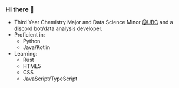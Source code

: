 ### Hi there 👋

 - Third Year Chemistry Major and Data Science Minor [@UBC](https://www.ubc.ca/) and a discord bot/data analysis developer.
 - Proficient in:
   - Python
   - Java/Kotlin
 - Learning:
   - Rust
   - HTML5
   - CSS
   - JavaScript/TypeScript
<!--
 - I'm currently working on my bot [Charbot](https://github.com/Bluesy1/CharB0T/).

[![Bluesy's GitHub stats](https://github-readme-stats.vercel.app/api?username=Bluesy1&count_private=true&show_icons=true&theme=gruvbox)](https://github.com/anuraghazra/github-readme-stats)

[![Top Langs](https://github-readme-stats.vercel.app/api/top-langs/?username=Bluesy1&layout=compact&theme=gruvbox&exclude_repo=AlgaeBiofuels-NetlogoHTML-Files)](https://github.com/anuraghazra/github-readme-stats)

[![Bluesy's wakatime stats](https://github-readme-stats.vercel.app/api/wakatime?username=Bluesy&theme=gruvbox&layout=compact)](https://github.com/anuraghazra/github-readme-stats)

![Bluesy's Commit History](https://github-readme-streak-stats.herokuapp.com/?user=bluesy1&theme=gruvbox)

[![@bluesy1's Holopin board](https://holopin.io/api/user/board?user=bluesy1)](https://holopin.io/@bluesy1)
-->

<!--
**Bluesy1/Bluesy1** is a ✨ _special_ ✨ repository because its `README.md` (this file) appears on your GitHub profile.

Here are some ideas to get you started:

- 🔭 I’m currently working on ...
- 🌱 I’m currently learning ...
- 👯 I’m looking to collaborate on ...
- 🤔 I’m looking for help with ...
- 💬 Ask me about ...
- 📫 How to reach me: ...
- 😄 Pronouns: ...
- ⚡ Fun fact: ...
-->
